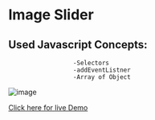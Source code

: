 # Image Slider
## Used Javascript Concepts:
                      -Selectors
                      -addEventListner
                      -Array of Object
![image](https://github.com/PrashantScripter/slidingWindow/assets/123546189/217e4a36-a8da-41c7-9dad-a00bcc055c8b)

[Click here for live Demo](https://prashantscripter.github.io/slidingWindow/)
